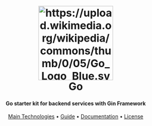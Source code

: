 <h1 align="center">
  <br>
  <a href="https://go.dev"><img src="https://www.nicepng.com/png/detail/370-3707528_65159967-golang-logo.png" alt="https://upload.wikimedia.org/wikipedia/commons/thumb/0/05/Go_Logo_Blue.svg/1280px-Go_Logo_Blue.svg.png" width="200"></a>
  <br>
  Go
  <br>
</h1>

<h4 align="center">Go starter kit for backend services with Gin Framework</h4>

<p align="center">
  <a href="#main-technologies">Main Technologies</a> •
  <a href="#guide">Guide</a> •
  <a href="#documentation">Documentation</a> •
  <a href="#license">License</a>
</p>
